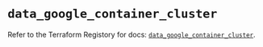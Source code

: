 # `data_google_container_cluster`

Refer to the Terraform Registory for docs: [`data_google_container_cluster`](https://registry.terraform.io/providers/hashicorp/google/5.2.0/docs/data-sources/container_cluster).
